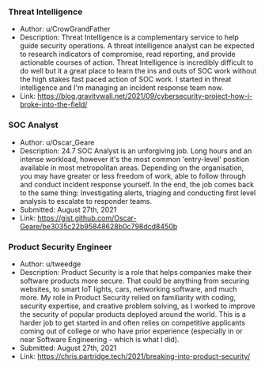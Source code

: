 ### Threat Intelligence

* Author: u/CrowGrandFather
* Description: Threat Intelligence is a complementary service to help guide security operations. A threat intelligence analyst can be expected to research indicators of compromise, read reporting, and provide actionable courses of action. Threat Intelligence is incredibly difficult to do well but it a great place to learn the ins and outs of SOC work without the high stakes fast paced action of SOC work. I started in threat intelligence and I'm managing an incident response team now.
* Link: https://blog.gravitywall.net/2021/09/cybersecurity-project-how-i-broke-into-the-field/

### SOC Analyst

* Author: u/Oscar_Geare
* Description: 24.7 SOC Analyst is an unforgiving job. Long hours and an intense workload, however it's the most common 'entry-level' position available in most metropolitan areas. Depending on the organisation, you may have greater or less freedom of work, able to follow through and conduct incident response yourself. In the end, the job comes back to the same thing: Investigating alerts, triaging and conducting first level analysis to escalate to responder teams.
* Submitted: August 27th, 2021
* Link: https://gist.github.com/Oscar-Geare/be3035c22b95848628b0c798dcd8450b

### Product Security Engineer

* Author: u/tweedge
* Description: Product Security is a role that helps companies make their software products more secure. That could be anything from securing websites, to smart IoT lights, cars, networking software, and much more. My role in Product Security relied on familiarity with coding, security expertise, and creative problem solving, as I worked to improve the security of popular products deployed around the world. This is a harder job to get started in and often relies on competitive applicants coming out of college or who have prior experience (especially in or near Software Engineering - which is what I did).
* Submitted: August 27th, 2021
* Link: https://chris.partridge.tech/2021/breaking-into-product-security/
